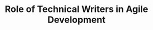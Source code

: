 ---
title: Role of Technical Writers in Agile Development
layout: default
nav_order: 2
has_children: true
---